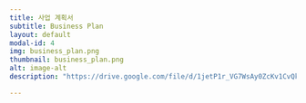 ```yaml
---
title: 사업 계획서
subtitle: Business Plan
layout: default
modal-id: 4
img: business_plan.png
thumbnail: business_plan.png
alt: image-alt
description: "https://drive.google.com/file/d/1jetP1r_VG7WsAy0ZcKv1CvQkPUQ2O3gr/preview"

---
```


